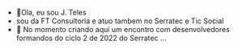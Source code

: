 - 👋Ola, eu sou J. Teles
- sou da FT Consultoria e atuo tambem no Serratec e Tic Social
- 🌱 No momento criando aqui um encontro com desenvolvedores 
formandos do ciclo 2 de 2022 do Serratec  ...

<!---
Ftconsultoria/Ftconsultoria is a ✨ special ✨ repository because its `README.md` (this file) appears on your GitHub profile.
You can click the Preview link to take a look at your changes.
--->
